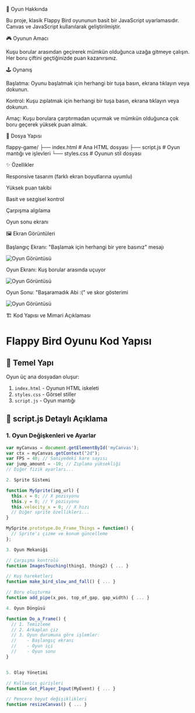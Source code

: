 📜 Oyun Hakkında

Bu proje, klasik Flappy Bird oyununun basit bir JavaScript uyarlamasıdır. Canvas ve JavaScript kullanılarak geliştirilmiştir.

🎮 Oyunun Amacı

Kuşu borular arasından geçirerek mümkün olduğunca uzağa gitmeye çalışın. Her boru çiftini geçtiğinizde puan kazanırsınız.

🕹️ Oynanış

Başlatma: Oyunu başlatmak için herhangi bir tuşa basın, ekrana tıklayın veya dokunun.

Kontrol: Kuşu zıplatmak için herhangi bir tuşa basın, ekrana tıklayın veya dokunun.

Amaç: Kuşu borulara çarptırmadan uçurmak ve mümkün olduğunca çok boru geçerek yüksek puan almak.

📂 Dosya Yapısı

flappy-game/
├── index.html      # Ana HTML dosyası
├── script.js       # Oyun mantığı ve işlevleri
└── styles.css      # Oyunun stil dosyası

✨ Özellikler

Responsive tasarım (farklı ekran boyutlarına uyumlu)

Yüksek puan takibi

Basit ve sezgisel kontrol

Çarpışma algılama

Oyun sonu ekranı

🖼️ Ekran Görüntüleri

Başlangıç Ekranı: "Başlamak için herhangi bir yere basınız" mesajı

![Oyun Görüntüsü](screenshot.png)

Oyun Ekranı: Kuş borular arasında uçuyor

![Oyun Görüntüsü](screenshot.png)

Oyun Sonu: "Başaramadık Abi :(" ve skor gösterimi

![Oyun Görüntüsü](screenshot.png)

🏗️ Kod Yapısı ve Mimari Açıklaması

# Flappy Bird Oyunu Kod Yapısı

## 🎯 Temel Yapı

Oyun üç ana dosyadan oluşur:

1. `index.html` - Oyunun HTML iskeleti
2. `styles.css` - Görsel stiller
3. `script.js` - Oyun mantığı

## 📜 script.js Detaylı Açıklama

### 1. Oyun Değişkenleri ve Ayarlar

```javascript
var myCanvas = document.getElementById('myCanvas');
var ctx = myCanvas.getContext("2d");
var FPS = 40; // Saniyedeki kare sayısı
var jump_amount = -10; // Zıplama yüksekliği
// Diğer fizik ayarları...

2. Sprite Sistemi

function MySprite(img_url) {
  this.x = 0; // X pozisyonu
  this.y = 0; // Y pozisyonu
  this.velocity_x = 0; // X hızı
  // Diğer sprite özellikleri...
}

MySprite.prototype.Do_Frame_Things = function() {
  // Sprite'ı çizme ve konum güncelleme
};

3. Oyun Mekaniği

// Çarpışma kontrolü
function ImagesTouching(thing1, thing2) { ... }

// Kuş hareketleri
function make_bird_slow_and_fall() { ... }

// Boru oluşturma
function add_pipe(x_pos, top_of_gap, gap_width) { ... }

4. Oyun Döngüsü

function Do_a_Frame() {
  // 1. Temizleme
  // 2. Arkaplan çiz
  // 3. Oyun durumuna göre işlemler:
  //    - Başlangıç ekranı
  //    - Oyun içi
  //    - Oyun sonu
}


5. Olay Yönetimi

// Kullanıcı girişleri
function Got_Player_Input(MyEvent) { ... }

// Pencere boyut değişiklikleri
function resizeCanvas() { ... }
